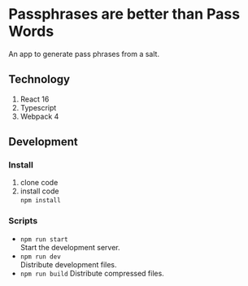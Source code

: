 # Passphrases are better than Pass Words
An app to generate pass phrases from a salt.

## Technology
1. React 16
1. Typescript
1. Webpack 4

## Development
### Install
1. clone code
1. install code<br>
`npm install`

### Scripts
- `npm run start`<br>
    Start the development server.
- `npm run dev`<br>
    Distribute development files.
- `npm run build`
    Distribute compressed files.